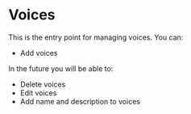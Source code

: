 # Voices

This is the entry point for managing voices.
You can:

* Add voices

In the future you will be able to:

* Delete voices
* Edit voices
* Add name and description to voices
